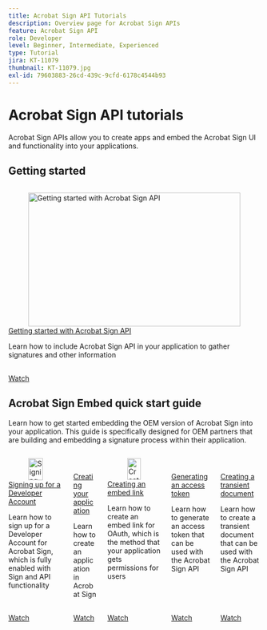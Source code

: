 ```yaml
---
title: Acrobat Sign API Tutorials
description: Overview page for Acrobat Sign APIs
feature: Acrobat Sign API
role: Developer
level: Beginner, Intermediate, Experienced
type: Tutorial
jira: KT-11079
thumbnail: KT-11079.jpg
exl-id: 79603883-26cd-439c-9cfd-6178c4544b93
---
```

# Acrobat Sign API tutorials

Acrobat Sign APIs allow you to create apps and embed the Acrobat Sign UI and functionality into your applications.

## Getting started


<!-- START CARDS HTML - DO NOT MODIFY BY HAND -->
<div class="columns">
    <div class="column is-half-tablet is-half-desktop is-one-third-widescreen" aria-label="Getting started with Acrobat Sign API">
        <div class="card" style="height: 100%; display: flex; flex-direction: column; height: 100%;">
            <div class="card-image">
                <figure class="image x-is-16by9">
                    <a href="https://experienceleague.adobe.com/en/docs/acrobat-services-learn/tutorials/acrobatsign/signapi" title="Getting started with Acrobat Sign API" target="_self" rel="referrer">
                        <img class="is-bordered-r-small" src="https://experienceleague.adobe.com/en/docs/acrobat-services-learn/tutorials/acrobatsign/media_1ca3c33760cbb93b5a86509edadc116b7b45db0d9.png?width=400&format=webply&optimize=medium" alt="Getting started with Acrobat Sign API"
                             style="width: 100%; aspect-ratio: 16 / 9; object-fit: cover; overflow: hidden; display: block; margin: auto;">
                    </a>
                </figure>
            </div>
            <div class="card-content is-padded-small" style="display: flex; flex-direction: column; flex-grow: 1; justify-content: space-between;">
                <div class="top-card-content">
                    <p class="headline is-size-6 has-text-weight-bold">
                        <a href="https://experienceleague.adobe.com/en/docs/acrobat-services-learn/tutorials/acrobatsign/signapi" target="_self" rel="referrer" title="Getting started with Acrobat Sign API">Getting started with Acrobat Sign API</a>
                    </p>
                    <p class="is-size-6">Learn how to include Acrobat Sign API in your application to gather signatures and other information</p>
                </div>
                <a href="https://experienceleague.adobe.com/en/docs/acrobat-services-learn/tutorials/acrobatsign/signapi" target="_self" rel="referrer" class="spectrum-Button spectrum-Button--outline spectrum-Button--primary spectrum-Button--sizeM" style="align-self: flex-start; margin-top: 1rem;">
                    <span class="spectrum-Button-label has-no-wrap has-text-weight-bold">Watch</span>
                </a>
            </div>
        </div>
    </div>
</div>
<!-- END CARDS HTML - DO NOT MODIFY BY HAND -->


## Acrobat Sign Embed quick start guide

Learn how to get started embedding the OEM version of Acrobat Sign into your application. This guide is specifically designed for OEM partners that are building and embedding a signature process within their application.


<!-- START CARDS HTML - DO NOT MODIFY BY HAND -->
<div class="columns">
    <div class="column is-half-tablet is-half-desktop is-one-third-widescreen" aria-label="Signing up for a Developer Account">
        <div class="card" style="height: 100%; display: flex; flex-direction: column; height: 100%;">
            <div class="card-image">
                <figure class="image x-is-16by9">
                    <a href="https://experienceleague.adobe.com/en/docs/acrobat-services-learn/tutorials/acrobatsign/oem/sign-up-developer-account" title="Signing up for a Developer Account" target="_self" rel="referrer">
                        <img class="is-bordered-r-small" src="https://experienceleague.adobe.com/en/docs/acrobat-services-learn/tutorials/acrobatsign/media_14431a4ca78c0891ef03c73c0b0bbc329f0365efa.png?width=400&format=webply&optimize=medium" alt="Signing up for a Developer Account"
                             style="width: 100%; aspect-ratio: 16 / 9; object-fit: cover; overflow: hidden; display: block; margin: auto;">
                    </a>
                </figure>
            </div>
            <div class="card-content is-padded-small" style="display: flex; flex-direction: column; flex-grow: 1; justify-content: space-between;">
                <div class="top-card-content">
                    <p class="headline is-size-6 has-text-weight-bold">
                        <a href="https://experienceleague.adobe.com/en/docs/acrobat-services-learn/tutorials/acrobatsign/oem/sign-up-developer-account" target="_self" rel="referrer" title="Signing up for a Developer Account">Signing up for a Developer Account</a>
                    </p>
                    <p class="is-size-6">Learn how to sign up for a Developer Account for Acrobat Sign, which is fully enabled with Sign and API functionality</p>
                </div>
                <a href="https://experienceleague.adobe.com/en/docs/acrobat-services-learn/tutorials/acrobatsign/oem/sign-up-developer-account" target="_self" rel="referrer" class="spectrum-Button spectrum-Button--outline spectrum-Button--primary spectrum-Button--sizeM" style="align-self: flex-start; margin-top: 1rem;">
                    <span class="spectrum-Button-label has-no-wrap has-text-weight-bold">Watch</span>
                </a>
            </div>
        </div>
    </div>
    <div class="column is-half-tablet is-half-desktop is-one-third-widescreen" aria-label="Creating your application">
        <div class="card" style="height: 100%; display: flex; flex-direction: column; height: 100%;">
            <div class="card-image">
                <figure class="image x-is-16by9">
                    <a href="https://experienceleague.adobe.com/en/docs/acrobat-services-learn/tutorials/acrobatsign/oem/creating-your-application" title="Creating your application" target="_self" rel="referrer">
                        <img class="is-bordered-r-small" src="https://experienceleague.adobe.com/en/docs/acrobat-services-learn/tutorials/acrobatsign/media_14810050de3391dfef0c7b8dda4515598d62a01d2.png?width=400&format=webply&optimize=medium" alt="Creating your application"
                             style="width: 100%; aspect-ratio: 16 / 9; object-fit: cover; overflow: hidden; display: block; margin: auto;">
                    </a>
                </figure>
            </div>
            <div class="card-content is-padded-small" style="display: flex; flex-direction: column; flex-grow: 1; justify-content: space-between;">
                <div class="top-card-content">
                    <p class="headline is-size-6 has-text-weight-bold">
                        <a href="https://experienceleague.adobe.com/en/docs/acrobat-services-learn/tutorials/acrobatsign/oem/creating-your-application" target="_self" rel="referrer" title="Creating your application">Creating your application</a>
                    </p>
                    <p class="is-size-6">Learn how to create an application in Acrobat Sign</p>
                </div>
                <a href="https://experienceleague.adobe.com/en/docs/acrobat-services-learn/tutorials/acrobatsign/oem/creating-your-application" target="_self" rel="referrer" class="spectrum-Button spectrum-Button--outline spectrum-Button--primary spectrum-Button--sizeM" style="align-self: flex-start; margin-top: 1rem;">
                    <span class="spectrum-Button-label has-no-wrap has-text-weight-bold">Watch</span>
                </a>
            </div>
        </div>
    </div>
    <div class="column is-half-tablet is-half-desktop is-one-third-widescreen" aria-label="Creating an embed link">
        <div class="card" style="height: 100%; display: flex; flex-direction: column; height: 100%;">
            <div class="card-image">
                <figure class="image x-is-16by9">
                    <a href="https://experienceleague.adobe.com/en/docs/acrobat-services-learn/tutorials/acrobatsign/oem/creating-an-embed-link" title="Creating an embed link" target="_self" rel="referrer">
                        <img class="is-bordered-r-small" src="https://experienceleague.adobe.com/en/docs/acrobat-services-learn/tutorials/acrobatsign/media_1ead781b06d12087120b0fa080969ebf8f81b3f2a.png?width=400&format=webply&optimize=medium" alt="Creating an embed link"
                             style="width: 100%; aspect-ratio: 16 / 9; object-fit: cover; overflow: hidden; display: block; margin: auto;">
                    </a>
                </figure>
            </div>
            <div class="card-content is-padded-small" style="display: flex; flex-direction: column; flex-grow: 1; justify-content: space-between;">
                <div class="top-card-content">
                    <p class="headline is-size-6 has-text-weight-bold">
                        <a href="https://experienceleague.adobe.com/en/docs/acrobat-services-learn/tutorials/acrobatsign/oem/creating-an-embed-link" target="_self" rel="referrer" title="Creating an embed link">Creating an embed link</a>
                    </p>
                    <p class="is-size-6">Learn how to create an embed link for OAuth, which is the method that your application gets permissions for users</p>
                </div>
                <a href="https://experienceleague.adobe.com/en/docs/acrobat-services-learn/tutorials/acrobatsign/oem/creating-an-embed-link" target="_self" rel="referrer" class="spectrum-Button spectrum-Button--outline spectrum-Button--primary spectrum-Button--sizeM" style="align-self: flex-start; margin-top: 1rem;">
                    <span class="spectrum-Button-label has-no-wrap has-text-weight-bold">Watch</span>
                </a>
            </div>
        </div>
    </div>
    <div class="column is-half-tablet is-half-desktop is-one-third-widescreen" aria-label="Generating an access token">
        <div class="card" style="height: 100%; display: flex; flex-direction: column; height: 100%;">
            <div class="card-image">
                <figure class="image x-is-16by9">
                    <a href="https://experienceleague.adobe.com/en/docs/acrobat-services-learn/tutorials/acrobatsign/oem/generating-an-access-token" title="Generating an access token" target="_self" rel="referrer">
                        <img class="is-bordered-r-small" src="https://experienceleague.adobe.com/en/docs/acrobat-services-learn/tutorials/acrobatsign/media_17f714e34dad24780a4361be8eff9b687bea49f0a.png?width=400&format=webply&optimize=medium" alt="Generating an access token"
                             style="width: 100%; aspect-ratio: 16 / 9; object-fit: cover; overflow: hidden; display: block; margin: auto;">
                    </a>
                </figure>
            </div>
            <div class="card-content is-padded-small" style="display: flex; flex-direction: column; flex-grow: 1; justify-content: space-between;">
                <div class="top-card-content">
                    <p class="headline is-size-6 has-text-weight-bold">
                        <a href="https://experienceleague.adobe.com/en/docs/acrobat-services-learn/tutorials/acrobatsign/oem/generating-an-access-token" target="_self" rel="referrer" title="Generating an access token">Generating an access token</a>
                    </p>
                    <p class="is-size-6">Learn how to generate an access token that can be used with the Acrobat Sign API</p>
                </div>
                <a href="https://experienceleague.adobe.com/en/docs/acrobat-services-learn/tutorials/acrobatsign/oem/generating-an-access-token" target="_self" rel="referrer" class="spectrum-Button spectrum-Button--outline spectrum-Button--primary spectrum-Button--sizeM" style="align-self: flex-start; margin-top: 1rem;">
                    <span class="spectrum-Button-label has-no-wrap has-text-weight-bold">Watch</span>
                </a>
            </div>
        </div>
    </div>
    <div class="column is-half-tablet is-half-desktop is-one-third-widescreen" aria-label="Creating a transient document">
        <div class="card" style="height: 100%; display: flex; flex-direction: column; height: 100%;">
            <div class="card-image">
                <figure class="image x-is-16by9">
                    <a href="https://experienceleague.adobe.com/en/docs/acrobat-services-learn/tutorials/acrobatsign/oem/creating-a-transient-document" title="Creating a transient document" target="_self" rel="referrer">
                        <img class="is-bordered-r-small" src="https://experienceleague.adobe.com/en/docs/acrobat-services-learn/tutorials/acrobatsign/media_17e43d161136bc6c0b5ebb77d3516c45f4f12cf13.png?width=400&format=webply&optimize=medium" alt="Creating a transient document"
                             style="width: 100%; aspect-ratio: 16 / 9; object-fit: cover; overflow: hidden; display: block; margin: auto;">
                    </a>
                </figure>
            </div>
            <div class="card-content is-padded-small" style="display: flex; flex-direction: column; flex-grow: 1; justify-content: space-between;">
                <div class="top-card-content">
                    <p class="headline is-size-6 has-text-weight-bold">
                        <a href="https://experienceleague.adobe.com/en/docs/acrobat-services-learn/tutorials/acrobatsign/oem/creating-a-transient-document" target="_self" rel="referrer" title="Creating a transient document">Creating a transient document</a>
                    </p>
                    <p class="is-size-6">Learn how to create a transient document that can be used with the Acrobat Sign API</p>
                </div>
                <a href="https://experienceleague.adobe.com/en/docs/acrobat-services-learn/tutorials/acrobatsign/oem/creating-a-transient-document" target="_self" rel="referrer" class="spectrum-Button spectrum-Button--outline spectrum-Button--primary spectrum-Button--sizeM" style="align-self: flex-start; margin-top: 1rem;">
                    <span class="spectrum-Button-label has-no-wrap has-text-weight-bold">Watch</span>
                </a>
            </div>
        </div>
    </div>
</div>
<!-- END CARDS HTML - DO NOT MODIFY BY HAND -->